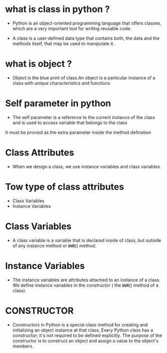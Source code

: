 # what is class in python ?
 * Python is an object-oriented programming language that offers classes, which are a very important tool for writing     reusable code. 

 * A class is a user-defined data type that contains both, the data and the methods itself,  that may be used to manipulate it.


 # what is object ?
 * Object is the blue print of class.An object is a particular instance of a class with unique characteristics and functions

# Self parameter in python

* The self parameter is a reference to the current instance of the class and is used to access 
variable that belongs to the class

It must be provied as the extra parameter inside the method defination


# Class Attributes
* When we design a class, we use instance variables and class variables.

# Tow type of class attributes
* Class Variables
* Instance Variables

# Class Variables
* A class variable is a variable that is declared inside of class, but outside of any instance method or __init__() method.

# Instance Variables
* The instance variables are attributes attached to an instance of a class. We define instance variables in the constructor ( the __init__() method of a class).

# CONSTRUCTOR
* Constructors in Python is a special class method for creating and initializing an object instance at that class. Every Python class has a constructor; it's not required to be defined explicitly. The purpose of the constructor is to construct an object and assign a value to the object's members.